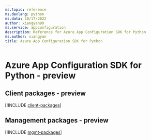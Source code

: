 ```yaml
---
ms.topic: reference
ms.devlang: python
ms.data: 10/17/2022
author: xiangyan99
ms.service: appconfiguration
description: Reference for Azure App Configuration SDK for Python
ms.author: xiangyan
title: Azure App Configuration SDK for Python
---
```

# Azure App Configuration SDK for Python - preview

## Client packages - preview
[!INCLUDE [client-packages](app-configuration-client-index.md)]
## Management packages - preview
[!INCLUDE [mgmt-packages](app-configuration-mgmt-index.md)]